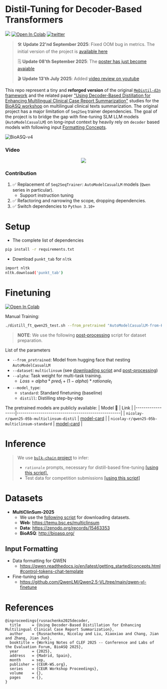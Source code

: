# Distil-Tuning for Decoder-Based Transformers
![](https://img.shields.io/badge/Python-3.10+-brightgreen.svg)
[![Open In Colab](https://colab.research.google.com/assets/colab-badge.svg)](https://colab.research.google.com/drive/1TXGaz39o73nBucEQw12gbad7Tw11j2Ol?usp=sharing)
[![twitter](https://img.shields.io/twitter/url/https/shields.io.svg?style=social)](https://x.com/nicolayr_/status/1965734109180813810)

> 🛠️ **Update 22'nd September 2025**: Fixed OOM bug in metrics. The initial version of the project is [available here](https://github.com/nicolay-r/distil-tuning-llm/releases/edit/distil-tuning-llm-1.0)
> 
> 🗒️ **Update 08'th September 2025**: The [poster has just become avaiable](poster-bioasq2025.pdf)
> 
> 🎬 **Update 13'th July 2025**: Added [video review on youtube](https://youtu.be/uOAiUvLghuE)

This repo represent a tiny and **reforged version** of the original [`MeDistil-d2n` framework](https://github.com/Xiaoxiao-Liu/distill-d2n) and the related paper ["Using Decoder-Based Distillation for Enhancing Multilingual Clinical Case Report Summarization"](https://ceur-ws.org/Vol-4038/paper_39.pdf) studies for the [BioASQ workshop](https://bioasq.org/) on multilingual clinical texts summarization.
The original project has a major limitation of `Seq2Seq` trainer dependencies.
The goal of the project is to bridge the gap with fine-tuning SLM LLM models (`AutoModelCasualLM`) on long-input context by heavily rely on `decoder` based models with following input [Formatting Concepts](#dataset-formatting-concepts-for-lm).

![BioASQ-v4](https://github.com/user-attachments/assets/9dcd3be4-3150-435e-9729-98ad5c7065e9)

### Video


<div align="center">

[![](https://markdown-videos-api.jorgenkh.no/youtube/uOAiUvLghuE)](https://youtu.be/uOAiUvLghuE)

</div>

### Contribution
1. ✅ Replacement of `Seq2SeqTrainer`: `AutoModelCasualLM` models (`Qwen` series in particular).
   * Support instruction tuning
2. ✅ Refactoring and narrowing the scope, dropping dependencies.
3. ✅ Switch dependencies to `Python 3.10+`

# Setup

* The complete list of dependencies

```bash
pip install -r requirements.txt
```

- Download `punkt_tab` for `nltk`
```bash
import nltk
nltk.download('punkt_tab')
```

# Finetuning
[![Open In Colab](https://colab.research.google.com/assets/colab-badge.svg)](https://colab.research.google.com/drive/1TXGaz39o73nBucEQw12gbad7Tw11j2Ol?usp=sharing)

Manual Training:

```bash
./distill_ft_qwen25_test.sh --from_pretrained "AutoModelCasualLM-from-HF" --dataset "multiclinsum" --model_type "distill"
```

> **NOTE**: We use the following [post-processing](https://github.com/nicolay-r/distill-tuning-llm/blob/main/resources/make_dataset_mult.py) script for dataset preparation. 

List of the parameters
- `--from_pretrained`: Model from hugging face that nesting `AutoModelCasualLM`
- `--dataset`: `multiclinsum` (see [downloading script](https://github.com/nicolay-r/distill-tuning-llm/blob/main/resources/download_dataset.sh) and [post-processing](https://github.com/nicolay-r/distill-tuning-llm/blob/main/resources/make_dataset_mult.py))
- `--alpha`: Task weight for multi-task training.
  - $Loss = alpha * pred_l + (1 - alpha) * rationale_l$
- `--model_type`:
  - `standard`: Standard finetuning (baseline)
  - `distill`: Distilling step-by-step

The pretrained models are publicly available:
| Model 🤗         | Link                                               |
|------------------|----------------------------------------------------|
| `nicolay-r/qwen25-05b-multiclinsum-distil`       | [model-card](https://huggingface.co/nicolay-r/qwen25-05b-multiclinsum-distil)       |
| `nicolay-r/qwen25-05b-multiclinsum-standard`       | [model-card](https://huggingface.co/nicolay-r/qwen25-05b-multiclinsum-standard)   |

# Inference

> We use [`bulk-chain` project](https://github.com/nicolay-r/bulk-chain) to infer:
> * `rationale` prompts, necessary for distill-based fine-tuning [[using this script].](https://github.com/nicolay-r/distill-tuning-llm/blob/main/predict/annotate_train_rationale.py)
> * Test data for competition submissions [[using this script]](https://github.com/nicolay-r/distill-tuning-llm/blob/main/predict/annotate_test_official.py)

# Datasets
* **MultiClinSum-2025**
  * We use the [following script](https://github.com/nicolay-r/distill-tuning-llm/blob/main/resources/download_dataset.sh) for downloading datasets.
  * **Web**: https://temu.bsc.es/multiclinsum 
  * **Data**: https://zenodo.org/records/15463353
  * **BioASQ**: http://bioasq.org/ 
   
## Input Formatting

* Data formatting for QWEN
  * https://qwen.readthedocs.io/en/latest/getting_started/concepts.html#control-tokens-chat-template
* Fine-tuning setup
  * https://github.com/QwenLM/Qwen2.5-VL/tree/main/qwen-vl-finetune

# References

```
@inproceedings{rusnachenko2025decoder,
  title     = {Using Decoder-Based Distillation for Enhancing Multilingual Clinical Case Report Summarization},
  author    = {Rusnachenko, Nicolay and Liu, Xiaoxiao and Chang, Jian and Zhang, Jian Jun},
  booktitle = {Working Notes of CLEF 2025 -- Conference and Labs of the Evaluation Forum, BioASQ 2025},
  year      = {2025},
  address   = {Madrid, Spain},
  month     = sep,
  publisher = {CEUR-WS.org},
  series    = {CEUR Workshop Proceedings},
  volume    = {},
  pages     = {},
}
```
